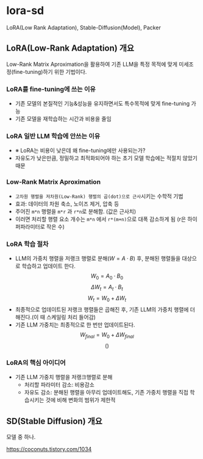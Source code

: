 # lora-sd
LoRA(Low Rank Adaptation), Stable-Diffusion(Model), Packer


## LoRA(Low-Rank Adaptation) 개요

Low-Rank Matrix Aproximation을 활용하여 기존 LLM을 특정 목적에 맞게 미세조정(fine-tuning)하기 위한 기법이다.

### LoRA를 fine-tuning에 쓰는 이유

- 기존 모델의 본질적인 기능&성능을 유지하면서도 특수목적에 맞게 fine-tuning 가능
- 기존 모델을 재학습하는 시간과 비용을 줄임

### LoRA 일반 LLM 학습에 안쓰는 이유

- ※ LoRA는 비용이 낮은데 왜 fine-tuning에만 사용되는가?
- 자유도가 낮은만큼, 정밀하고 최적화되어야 하는 초기 모델 학습에는 적절치 않았기 때문

### Low-Rank Matrix Aproximation

- `고차원 행렬을 저차원(Low-Rank) 행렬의 곱(dot)으로 근사`시키는 수학적 기법
- 효과: 데이터의 차원 축소, 노이즈 제거, 압축 등
- 주어진 `m*n` 행렬을  `m*r` 과 `r*n`로 분해함. (값은 근사치)
- 이러면 처리할 행렬 요소 개수는 `m*n` 에서 `r*(m+n)`으로 대폭 감소하게 됨 (r은 하이퍼파라미터로 작은 수)

### LoRA 학습 절차

- LLM의 가중치 행렬을 저랭크 행렬로 분해($W=A\cdot B$) 후, 분해된 행렬들을 대상으로 학습하고 업데이트 한다.
$$W_0=A_0\cdot B_0$$
$$\Delta W_t=A_t\cdot B_t$$
$$W_t=W_0+\Delta W_t$$
- 최종적으로 업데이트된 저랭크 행렬들은 곱해진 후, 기존 LLM의 가중치 행렬에 더해진다.(이 때 스케일링 처리 들어감)
- 기존 LLM 가중치는 최종적으로 한 번만 업데이트된다.
$$W_{final}=W_0+\Delta W_{final}$$
$$()$$


<!-- 기존 모델 파라미터 값은 유지하면서, `분해된 두 행렬을 대상으로 학습(업데이트)`한다.
기존 파라미터 값은 업데이트 된 두 행렬의 곱에 따라 `미세한 근사치 수준으로만 변경`된다.
이에 따라 미세 조정이 구현된다. -->

### LoRA의 핵심 아이디어

- 기존 LLM 가중치 행렬을 저랭크행렬로 분해
  - 처리할 파라미터 감소: 비용감소
  - 자유도 감소: 분해된 행렬을 아무리 업데이트해도, 기존 가중치 행렬을 직접 학습시키는 것에 비해 변화의 범위가 제한적




## SD(Stable Diffusion) 개요

모델 중 하나.


https://coconuts.tistory.com/1034
